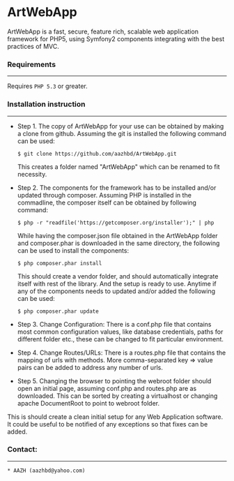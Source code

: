 # ArtWebApp

ArtWebApp is a fast, secure, feature rich, scalable web application framework for PHP5, using Symfony2 components integrating with the best practices of MVC.

### Requirements
----------------

Requires `PHP 5.3` or greater.


### Installation instruction
-----------------------------

* Step 1. The copy of ArtWebApp for your use can be obtained by making a clone from github. Assuming the git is installed the following command can be used:

	```
	$ git clone https://github.com/aazhbd/ArtWebApp.git
	```

	This creates a folder named "ArtWebApp" which can be renamed to fit necessity.

* Step 2. The components for the framework has to be installed and/or updated through composer. Assuming PHP is installed in the commadline, the composer itself can be obtained by following command:

	```
	$ php -r "readfile('https://getcomposer.org/installer');" | php
	```

	While having the composer.json file obtained in the ArtWebApp folder and composer.phar is downloaded in the same directory, the following can be used to install the components:

	```
	$ php composer.phar install
	```

	This should create a vendor folder, and should automatically integrate itself with rest of the library. And the setup is ready to use. Anytime if any of the components needs to updated and/or added the following can be used:

	```
	$ php composer.phar update
	```

* Step 3. Change Configuration: There is a conf.php file that contains most common configuration values, like database credentials, paths for different folder etc., these can be changed to fit particular environment.

* Step 4. Change Routes/URLs: There is a routes.php file that contains the mapping of urls with methods. More  comma-separated key => value pairs can be added to address any number of urls.

* Step 5. Changing the browser to pointing the webroot folder should open an initial page, assuming conf.php and routes.php are as downloaded. This can be sorted by creating a virtualhost or changing apache DocumentRoot to point to webroot folder.

This is should create a clean initial setup for any Web Application software. It could be useful to be notified of any exceptions so that fixes can be added.


### Contact:
------------

	* AAZH (aazhbd@yahoo.com)

